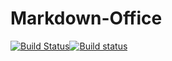 # Markdown-Office
[![Build Status](https://travis-ci.com/Samuele0/Markdown-Office.svg?branch=master)](https://travis-ci.com/Samuele0/Markdown-Office)[![Build status](https://ci.appveyor.com/api/projects/status/kra676n5vllippdq?svg=true)](https://ci.appveyor.com/project/Samuele0/markdown-office)
